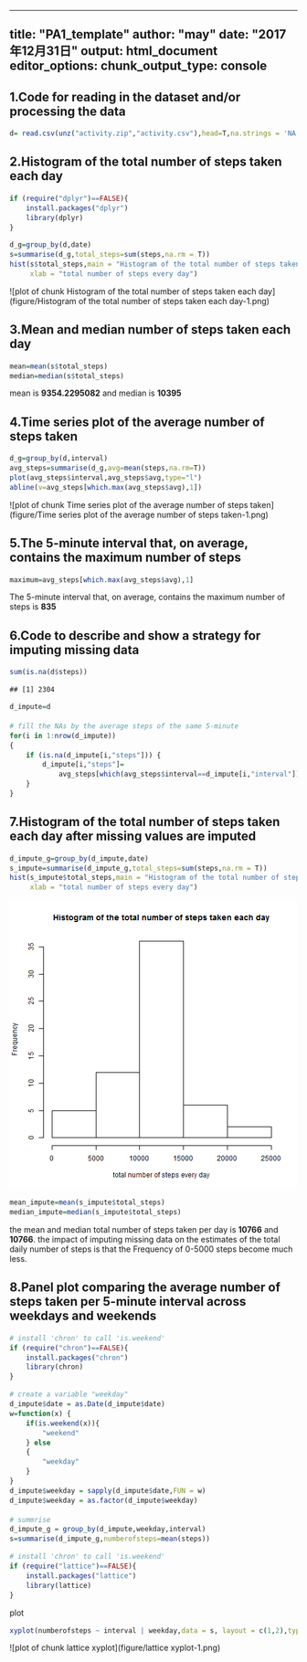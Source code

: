 

---
title: "PA1_template"
author: "may"
date: "2017年12月31日"
output: html_document
editor_options: 
  chunk_output_type: console
---



## 1.Code for reading in the dataset and/or processing the data

```r
d= read.csv(unz("activity.zip","activity.csv"),head=T,na.strings = 'NA')
```

## 2.Histogram of the total number of steps taken each day  

```r
if (require("dplyr")==FALSE){
    install.packages("dplyr")
    library(dplyr)
}
```


```r
d_g=group_by(d,date)
s=summarise(d_g,total_steps=sum(steps,na.rm = T))
hist(s$total_steps,main = "Histogram of the total number of steps taken each day",
     xlab = "total number of steps every day")
```

![plot of chunk Histogram of the total number of steps taken each day](figure/Histogram of the total number of steps taken each day-1.png)

## 3.Mean and median number of steps taken each day

```r
mean=mean(s$total_steps)
median=median(s$total_steps)
```
mean is **9354.2295082** and median is **10395**

## 4.Time series plot of the average number of steps taken

```r
d_g=group_by(d,interval)
avg_steps=summarise(d_g,avg=mean(steps,na.rm=T))
plot(avg_steps$interval,avg_steps$avg,type="l")
abline(v=avg_steps[which.max(avg_steps$avg),1])
```

![plot of chunk Time series plot of the average number of steps taken](figure/Time series plot of the average number of steps taken-1.png)

## 5.The 5-minute interval that, on average, contains the maximum number of steps 

```r
maximum=avg_steps[which.max(avg_steps$avg),1]
```
The 5-minute interval that, on average, contains the maximum number of steps 
is **835**

## 6.Code to describe and show a strategy for imputing missing data

```r
sum(is.na(d$steps))
```

```
## [1] 2304
```

```r
d_impute=d

# fill the NAs by the average steps of the same 5-minute
for(i in 1:nrow(d_impute))
{
    if (is.na(d_impute[i,"steps"])) {
        d_impute[i,"steps"]=
            avg_steps[which(avg_steps$interval==d_impute[i,"interval"]),"avg"]
    }
}
```

## 7.Histogram of the total number of steps taken each day after missing values are imputed

```r
d_impute_g=group_by(d_impute,date)
s_impute=summarise(d_impute_g,total_steps=sum(steps,na.rm = T))
hist(s_impute$total_steps,main = "Histogram of the total number of steps taken each day",
     xlab = "total number of steps every day")
```

![plot of chunk histogram](figure/histogram-1.png)

```r
mean_impute=mean(s_impute$total_steps)
median_impute=median(s_impute$total_steps)
```
the mean and median total number of steps taken per day is **10766** and **10766**. the impact of imputing missing data on the estimates of the total daily number of steps is that the Frequency of 0-5000 steps become much less. 


## 8.Panel plot comparing the average number of steps taken per 5-minute interval across weekdays and weekends

```r
# install 'chron' to call 'is.weekend'
if (require("chron")==FALSE){
    install.packages("chron")
    library(chron)
}
```



```r
# create a variable "weekday"
d_impute$date = as.Date(d_impute$date)
w=function(x) {
    if(is.weekend(x)){
        "weekend"
    } else
    {
        "weekday"
    }
}
d_impute$weekday = sapply(d_impute$date,FUN = w)
d_impute$weekday = as.factor(d_impute$weekday)

# summrise
d_impute_g = group_by(d_impute,weekday,interval)
s=summarise(d_impute_g,numberofsteps=mean(steps))
```


```r
# install 'chron' to call 'is.weekend'
if (require("lattice")==FALSE){
    install.packages("lattice")
    library(lattice)
}
```

plot

```r
xyplot(numberofsteps ~ interval | weekday,data = s, layout = c(1,2),type="l")
```

![plot of chunk lattice xyplot](figure/lattice xyplot-1.png)


